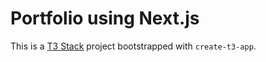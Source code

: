 # Portfolio using Next.js

This is a [T3 Stack](https://create.t3.gg/) project bootstrapped with `create-t3-app`.
